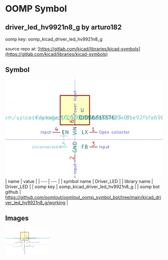 # OOMP Symbol  
## driver_led_hv9921n8_g  by arturo182  
  
oomp key: oomp_kicad_driver_led_hv9921n8_g  
  
source repo at: [https://gitlab.com/kicad/libraries/kicad-symbols](https://gitlab.com/kicad/libraries/kicad-symbols)  
## Symbol  
  
[![working.png](working_600.png)](working.png)  
| name | value | 
| --- | --- | 
| symbol name | Driver_LED | 
| library name | Driver_LED | 
| oomp key | oomp_kicad_driver_led_hv9921n8_g | 
| oomp bot github | https://github.com/oomlout/oomlout_oomp_symbol_bot/tree/main/kicad_driver_led_hv9921n8_g/working | 
## Images  
  
[![working.png](working_140.png)](working.png)  

